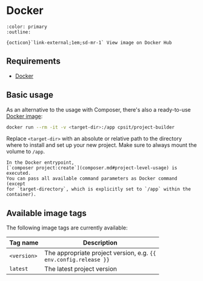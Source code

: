 # Docker

```{button-link} https://hub.docker.com/r/cpsit/project-builder
:color: primary
:outline:

{octicon}`link-external;1em;sd-mr-1` View image on Docker Hub
```

## Requirements

* [Docker][1]

## Basic usage

As an alternative to the usage with Composer, there's also a ready-to-use
[Docker image][2]:

```bash
docker run --rm -it -v <target-dir>:/app cpsit/project-builder
```

Replace `<target-dir>` with an absolute or relative path to the directory
where to install and set up your new project. Make sure to always mount
the volume to `/app`.

```{note}
In the Docker entrypoint,
[`composer project:create`](composer.md#project-level-usage) is executed.
You can pass all available command parameters as Docker command (except
for `target-directory`, which is explicitly set to `/app` within the container).
```

## Available image tags

The following image tags are currently available:

| Tag name    | Description                                                                                 |
|-------------|---------------------------------------------------------------------------------------------|
| `<version>` | The appropriate project version, e.g. <code class="literal">{{ env.config.release }}</code> |
| `latest`    | The latest project version                                                                  |

[1]: https://www.docker.com/
[2]: https://hub.docker.com/r/cpsit/project-builder
